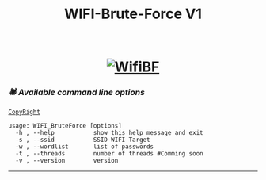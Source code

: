 <h1 align="center">
  <br>
  WIFI-Brute-Force V1
  </br>
  </h1>
 <h1 align="center">
  <br>
  <a href="https://github.com/BrahimJarrar/"><img src="screenshot/screen.PNG" alt="WifiBF"></a>
  </br>
</h1>

### _🕷️ Available command line options_
[`CopyRight`](https://github.com/BrahimJarrar/)

    usage: WIFI_BruteForce [options]
      -h , --help           show this help message and exit
      -s , --ssid           SSID WIFI Target
      -w , --wordlist       list of passwords
      -t , --threads        number of threads #Comming soon
      -v , --version        version

-------------------------------------
